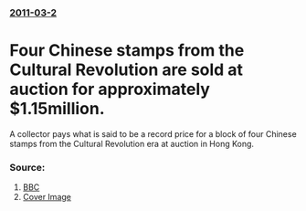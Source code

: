 ### [2011-03-2](/news/2011/03/2/index.md)

# Four Chinese stamps from the Cultural Revolution are sold at auction for approximately $1.15million.

A collector pays what is said to be a record price for a block of four Chinese stamps from the Cultural Revolution era at auction in Hong Kong.


### Source:

1. [BBC](http://www.bbc.co.uk/news/world-asia-pacific-12617685)
1. [Cover Image](http://www.bbc.co.uk/news/special/2015/newsspec_10857/bbc_news_logo.png?cb=1)
